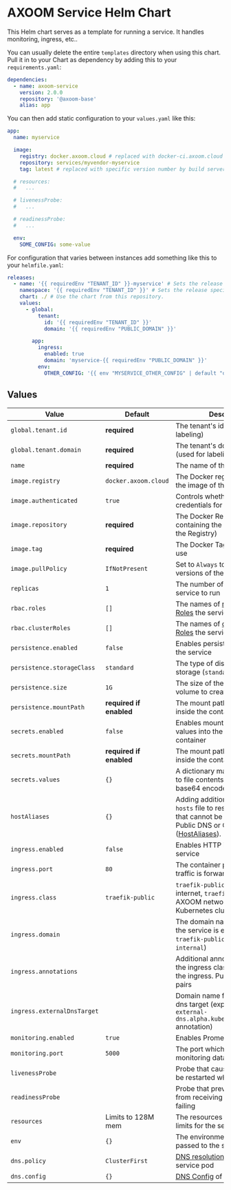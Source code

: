# AXOOM Service Helm Chart

This Helm chart serves as a template for running a service. It handles monitoring, ingress, etc..

You can usually delete the entire `templates` directory when using this chart. Pull it in to your Chart as dependency by adding this to your `requirements.yaml`:

```yaml
dependencies:
  - name: axoom-service
    version: 2.0.0
    repository: '@axoom-base'
    alias: app
```

You can then add static configuration to your `values.yaml` like this:

```yaml
app:
  name: myservice

  image:
    registry: docker.axoom.cloud # replaced with docker-ci.axoom.cloud for pre-release builds by build server
    repository: services/myvendor-myservice
    tag: latest # replaced with specific version number by build server

  # resources:
  #   ...

  # livenessProbe:
  #   ...

  # readinessProbe:
  #   ...

  env:
    SOME_CONFIG: some-value
```

For configuration that varies between instances add something like this to your `helmfile.yaml`:

```yaml
releases:
  - name: '{{ requiredEnv "TENANT_ID" }}-myservice' # Sets the release specific asset name, containing the tenant's id.
    namespace: '{{ requiredEnv "TENANT_ID" }}' # Sets the release specific k8s namespace: the tenant's id.
    chart: ./ # Use the chart from this repository.
    values:
      - global:
          tenant:
            id: '{{ requiredEnv "TENANT_ID" }}'
            domain: '{{ requiredEnv "PUBLIC_DOMAIN" }}'

        app:
          ingress:
            enabled: true
            domain: 'myservice-{{ requiredEnv "PUBLIC_DOMAIN" }}'
          env:
            OTHER_CONFIG: '{{ env "MYSERVICE_OTHER_CONFIG" | default "other-value" }}'
```

## Values

| Value                       | Default                 | Description                                                                                                                                                                                                                                                                                   |
| --------------------------- | ----------------------- | --------------------------------------------------------------------------------------------------------------------------------------------------------------------------------------------------------------------------------------------------------------------------------------------- |
| `global.tenant.id`          | __required__            | The tenant's id (used for labeling)                                                                                                                                                                                                                                                           |
| `global.tenant.domain`      | __required__            | The tenant's domain name (used for labeling)                                                                                                                                                                                                                                                  |
| `name`                      | __required__            | The name of the service                                                                                                                                                                                                                                                                       |
| `image.registry`            | `docker.axoom.cloud`    | The Docker registry containing the image of the service                                                                                                                                                                                                                                       |
| `image.authenticated`       | `true`                  | Controls whether to use credentials for pulling the image                                                                                                                                                                                                                                     |
| `image.repository`          | __required__            | The Docker Repository containing the image (excluding the Registry)                                                                                                                                                                                                                           |
| `image.tag`                 | __required__            | The Docker Tag of the image to use                                                                                                                                                                                                                                                            |
| `image.pullPolicy`          | `IfNotPresent`          | Set to `Always` to try to pull new versions of the image                                                                                                                                                                                                                                      |
| `replicas`                  | `1`                     | The number of instances of the service to run                                                                                                                                                                                                                                                 |
| `rbac.roles`                | `[]`                    | The names of [namespaced Roles](https://kubernetes.io/docs/reference/access-authn-authz/rbac/) the service shall have.                                                                                                                                                                        |
| `rbac.clusterRoles`         | `[]`                    | The names of [cluster-wide Roles](https://kubernetes.io/docs/reference/access-authn-authz/rbac/) the service shall have.                                                                                                                                                                      |
| `persistence.enabled`       | `false`                 | Enables persistent storage for the service                                                                                                                                                                                                                                                    |
| `persistence.storageClass`  | `standard`              | The type of disk to use for storage (`standard` or `ssd`)                                                                                                                                                                                                                                     |
| `persistence.size`          | `1G`                    | The size of the persistent volume to create for the service                                                                                                                                                                                                                                   |
| `persistence.mountPath`     | __required if enabled__ | The mount path for the storage inside the container                                                                                                                                                                                                                                           |
| `secrets.enabled`           | `false`                 | Enables mounting of secret values into the service's container                                                                                                                                                                                                                                |
| `secrets.mountPath`         | __required if enabled__ | The mount path for the secrets inside the container                                                                                                                                                                                                                                           |
| `secrets.values`            | `{}`                    | A dictionary mapping file names to file contents for secrets with base64 encoded values                                                                                                                                                                                                       |
| `hostAliases`               | `{}`                    | Adding additional entries to the `hosts` file to resolve hostnames that cannot be resolved via Public DNS or Cluster DNS ([HostAliases](https://kubernetes.io/docs/concepts/services-networking/add-entries-to-pod-etc-hosts-with-host-aliases/#adding-additional-entries-with-hostaliases)). |
| `ingress.enabled`           | `false`                 | Enables HTTP ingress into the service                                                                                                                                                                                                                                                         |
| `ingress.port`              | `80`                    | The container port ingress traffic is forwarded to                                                                                                                                                                                                                                            |
| `ingress.class`             | `traefik-public`        | `traefik-public` for public internet, `traefik-internal` for AXOOM network, `cluster` for Kubernetes cluster only                                                                                                                                                                             |
| `ingress.domain`            |                         | The domain name under which the service is exposed (only for `traefik-public` and `traefik-internal`)                                                                                                                                                                                         |
| `ingress.annotations`       |                         | Additional annotations besides the ingress class to be added to the ingress. Put as `key: value` pairs                                                                                                                                                                                        |
| `ingress.externalDnsTarget` |                         | Domain name for the external-dns target (explicitly setting `external-dns.alpha.kubernetes.io/target` annotation)                                                                                                                                                                             |
| `monitoring.enabled`        | `true`                  | Enables Prometheus monitoring                                                                                                                                                                                                                                                                 |
| `monitoring.port`           | `5000`                  | The port which is scraped for monitoring data                                                                                                                                                                                                                                                 |
| `livenessProbe`             |                         | Probe that causes the service to be restarted when failing                                                                                                                                                                                                                                    |
| `readinessProbe`            |                         | Probe that prevents the service from receiving traffic when failing                                                                                                                                                                                                                           |
| `resources`                 | Limits to 128M mem      | The resources requests and limits for the service                                                                                                                                                                                                                                             |
| `env`                       | `{}`                    | The environment variables passed to the service                                                                                                                                                                                                                                               |
| `dns.policy`                | `ClusterFirst`          | [DNS resolution policy](https://kubernetes.io/docs/concepts/services-networking/dns-pod-service/#pod-s-dns-policy) of the service pod                                                                                                                                                         |
| `dns.config`                | `{}`                    | [DNS Config](https://kubernetes.io/docs/concepts/services-networking/dns-pod-service/#pod-s-dns-config) of the service pod.                                                                                                                                                                   |